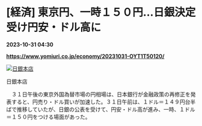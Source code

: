 # [経済] 東京円、一時１５０円…日銀決定受け円安・ドル高に

**2023-10-31 04:30**

**https://www.yomiuri.co.jp/economy/20231031-OYT1T50120/**

[![日銀本店](https://www.yomiuri.co.jp/media/2023/10/20231031-OYT1I50091-1.jpg)](https://www.yomiuri.co.jp/pluralphoto/20231031-OYT1I50091/)

日銀本店

　３１日午後の東京外国為替市場の円相場は、日本銀行が金融政策の再修正を発表すると、円売り・ドル買いが加速した。３１日午前は、１ドル＝１４９円台半ばで推移していたが、日銀の公表を受けて、円安・ドル高が進み、一時、１ドル＝１５０円をつける場面があった。